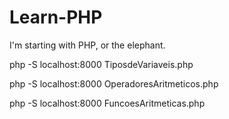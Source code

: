 # Learn-PHP
 I'm starting with PHP, or the elephant.

 php -S localhost:8000 TiposdeVariaveis.php

 
 php -S localhost:8000 OperadoresAritmeticos.php

  php -S localhost:8000 FuncoesAritmeticas.php

